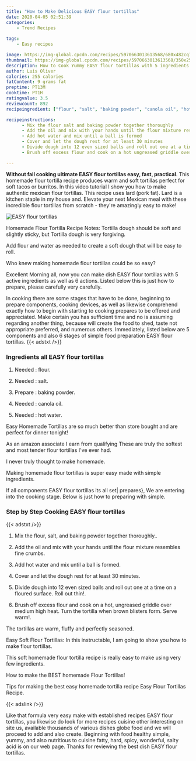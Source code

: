 ```yaml
---
title: "How to Make Delicious EASY flour tortillas"
date: 2020-04-05 02:51:39
categories:
    - Trend Recipes
    
tags:
    - Easy recipes

image: https://img-global.cpcdn.com/recipes/5970663013613568/680x482cq70/easy-flour-tortillas-recipe-main-photo.jpg
thumbnail: https://img-global.cpcdn.com/recipes/5970663013613568/350x250cq70/easy-flour-tortillas-recipe-main-photo.jpg
description: How to Cook Yummy EASY flour tortillas with 5 ingredients and 6 stages of easy cooking.
author: Luis Oliver
calories: 255 calories
fatContent: 9 grams fat
preptime: PT13M
cooktime: PT1H
ratingvalue: 3.5
reviewcount: 892
recipeingredient: ["flour", "salt", "baking powder", "canola oil", "hot water"]

recipeinstructions: 
      - Mix the flour salt and baking powder together thoroughly 
      - Add the oil and mix with your hands until the flour mixture resembles fine crumbs 
      - Add hot water and mix until a ball is formed 
      - Cover and let the dough rest for at least 30 minutes 
      - Divide dough into 12 even sized balls and roll out one at a time on a floured surface Roll out thin 
      - Brush off excess flour and cook on a hot ungreased griddle over medium high heat Turn the tortilla when brown blisters form Serve warm

---
```




**Without fail cooking ultimate EASY flour tortillas easy, fast, practical**. This homemade flour tortilla recipe produces warm and soft tortillas perfect for soft tacos or burritos. In this video tutorial I show you how to make authentic mexican flour tortillas. This recipe uses lard (pork fat). Lard is a kitchen staple in my house and. Elevate your next Mexican meal with these incredible flour tortillas from scratch - they&#39;re amazingly easy to make!


![EASY flour tortillas](https://img-global.cpcdn.com/recipes/5970663013613568/680x482cq70/easy-flour-tortillas-recipe-main-photo.jpg "EASY flour tortillas")



Homemade Flour Tortilla Recipe Notes: Tortilla dough should be soft and slightly sticky, but Tortilla dough is very forgiving.

Add flour and water as needed to create a soft dough that will be easy to roll.

Who knew making homemade flour tortillas could be so easy?


Excellent Morning all, now you can make dish EASY flour tortillas with 5 active ingredients as well as 6 actions. Listed below this is just how to prepare, please carefully very carefully.

In cooking there are some stages that have to be done, beginning to prepare components, cooking devices, as well as likewise comprehend exactly how to begin with starting to cooking prepares to be offered and appreciated. Make certain you has sufficient time and no is assuming regarding another thing, because will create the food to shed, taste not appropriate preferred, and numerous others. Immediately, listed below are 5 components and also 6 stages of simple food preparation EASY flour tortillas.
{{< adstxt />}}

### Ingredients all EASY flour tortillas


1. Needed  : flour.

1. Needed  : salt.

1. Prepare  : baking powder.

1. Needed  : canola oil.

1. Needed  : hot water.


Easy Homemade Tortillas are so much better than store bought and are perfect for dinner tonight!

As an amazon associate I earn from qualifying These are truly the softest and most tender flour tortillas I&#39;ve ever had.

I never truly thought to make homemade.

Making homemade flour tortillas is super easy made with simple ingredients.


If all components EASY flour tortillas its all set| prepares}, We are entering into the cooking stage. Below is just how to preparing with simple.

### Step by Step Cooking EASY flour tortillas

{{< adstxt />}}


1. Mix the flour, salt, and baking powder together thoroughly..



1. Add the oil and mix with your hands until the flour mixture resembles fine crumbs.



1. Add hot water and mix until a ball is formed.



1. Cover and let the dough rest for at least 30 minutes.



1. Divide dough into 12 even sized balls and roll out one at a time on a floured surface. Roll out thin!.



1. Brush off excess flour and cook on a hot, ungreased griddle over medium high heat. Turn the tortilla when brown blisters form. Serve warm!.




The tortillas are warm, fluffy and perfectly seasoned.

Easy Soft Flour Tortillas: In this instructable, I am going to show you how to make flour tortillas.

This soft homemade flour tortilla recipe is really easy to make using very few ingredients.

How to make the BEST homemade Flour Tortillas!

Tips for making the best easy homemade tortilla recipe Easy Flour Tortillas Recipe.


{{< adslink />}}

Like that formula very easy make with established recipes EASY flour tortillas, you likewise do look for more recipes cuisine other interesting on site us, available thousands of various dishes globe food and we will proceed to add and also create. Beginning with food healthy simple, yummy, and also nutritious to cuisine fatty, hard, spicy, wonderful, salty acid is on our web page. Thanks for reviewing the best dish EASY flour tortillas.
